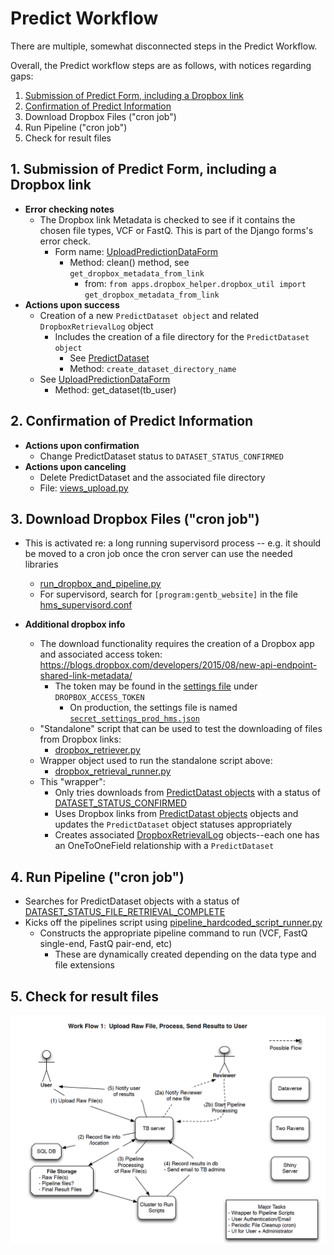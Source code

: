 # Predict Workflow

There are multiple, somewhat disconnected steps in the Predict Workflow.

Overall, the Predict workflow steps are as follows, with notices regarding gaps:

  1. [Submission of Predict Form, including a Dropbox link](#1-submission-of-predict-form-including-a-dropbox-link)
  2. [Confirmation of Predict Information](#2-confirmation-of-predict-information)
  3. Download Dropbox Files ("cron job")
  4. Run Pipeline ("cron job")
  5. Check for result files


## 1. Submission of Predict Form, including a Dropbox link

- **Error checking notes**
  - The Dropbox link Metadata is checked to see if it contains
    the chosen file types, VCF or FastQ. This is part of the Django forms's
    error check.
    - Form name: [UploadPredictionDataForm](../gentb_website/tb_website/apps/predict/forms.py#L47)
       - Method: clean() method, see ```get_dropbox_metadata_from_link```
         - from: ```from apps.dropbox_helper.dropbox_util import get_dropbox_metadata_from_link```
- **Actions upon success**
  - Creation of a new ```PredictDataset object``` and related ```DropboxRetrievalLog``` object
    - Includes the creation of a file directory for the ```PredictDataset object```
        - See [PredictDataset](../gentb_website/tb_website/apps/predict/models.py)
        - Method: ```create_dataset_directory_name```
  - See [UploadPredictionDataForm](../gentb_website/tb_website/apps/predict/forms.py)
    - Method: get_dataset(tb_user)

## 2. Confirmation of Predict Information
 - **Actions upon confirmation**
    - Change PredictDataset status to ```DATASET_STATUS_CONFIRMED```
 - **Actions upon canceling**
    - Delete PredictDataset and the associated file directory
    - File: [views_upload.py](https://github.com/IQSS/gentb-site/blob/master/gentb_website/tb_website/apps/predict/views_upload.py)

## 3. Download Dropbox Files ("cron job")
  - This is activated re: a long running supervisord process -- e.g. it should be moved to a cron job once the cron server can use the needed libraries
    -  [run_dropbox_and_pipeline.py](https://github.com/IQSS/gentb-site/blob/master/gentb_website/cron_scripts/run_dropbox_and_pipeline.py)
      - For supervisord, search for ```[program:gentb_website]``` in the file [hms_supervisord.conf]( https://github.com/IQSS/gentb-site/blob/master/gentb_website/tb_website/tb_website/settings/hms_supervisord.conf)

  - **Additional dropbox info**
    - The download functionality requires the creation of a Dropbox app and associated access token: https://blogs.dropbox.com/developers/2015/08/new-api-endpoint-shared-link-metadata/
      - The token may be found in the [settings file](https://github.com/IQSS/gentb-site/blob/master/gentb_website/tb_website/tb_website/settings/template_secret_settings.json) under ```DROPBOX_ACCESS_TOKEN```
        - On production, the settings file is named [```secret_settings_prod_hms.json```](https://github.com/IQSS/gentb-site/blob/master/docs/README-SETUP-ORCHESTRA.md#add-production-settings)
    - "Standalone" script that can be used to test the downloading of files from Dropbox links:
      - [dropbox_retriever.py](https://github.com/IQSS/gentb-site/blob/master/gentb_website/tb_website/apps/dropbox_helper/dropbox_retriever.py)
    - Wrapper object used to run the standalone script above:
      - [dropbox_retrieval_runner.py](https://github.com/IQSS/gentb-site/blob/master/gentb_website/tb_website/apps/dropbox_helper/dropbox_retrieval_runner.py)
    - This "wrapper":
      - Only tries downloads from [PredictDatast objects](https://github.com/IQSS/gentb-site/blob/master/gentb_website/tb_website/apps/predict/models.py)  with a status of [DATASET_STATUS_CONFIRMED](https://github.com/IQSS/gentb-site/blob/master/gentb_website/tb_website/apps/predict/models.py#L31)
      - Uses Dropbox links from [PredictDatast objects](https://github.com/IQSS/gentb-site/blob/master/gentb_website/tb_website/apps/predict/models.py) objects and updates the ```PredictDataset``` object statuses appropriately
      - Creates associated [DropboxRetrievalLog](https://github.com/IQSS/gentb-site/blob/master/gentb_website/tb_website/apps/dropbox_helper/models.py) objects--each one has an OneToOneField relationship with a  ```PredictDataset```


## 4. Run Pipeline ("cron job")
  - Searches for PredictDataset objects with a status of [DATASET_STATUS_FILE_RETRIEVAL_COMPLETE](https://github.com/IQSS/gentb-site/blob/master/gentb_website/tb_website/apps/predict/models.py#L35)
  - Kicks off the pipelines script using [pipeline_hardcoded_script_runner.py](https://github.com/IQSS/gentb-site/blob/master/gentb_website/tb_website/apps/predict/pipeline_hardcoded_script_runner.py)
    - Constructs the appropriate pipeline command to run (VCF, FastQ single-end, FastQ pair-end, etc)
      - These are dynamically created depending on the data type and file extensions

      
## 5. Check for result files


![predict workflow](images/predict-workflow.png?raw=true "Predict Workflow")
